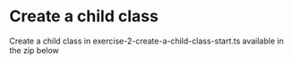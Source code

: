 # Create a child class

Create a child class in exercise-2-create-a-child-class-start.ts available in the zip below
